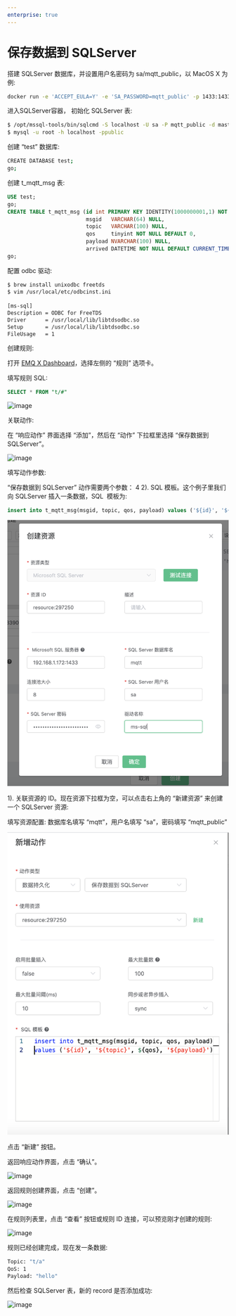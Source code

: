 ```yaml
---
enterprise: true
---
```

# 保存数据到 SQLServer

搭建 SQLServer 数据库，并设置用户名密码为 sa/mqtt_public，以 MacOS X 为例:

```bash
docker run -e 'ACCEPT_EULA=Y' -e 'SA_PASSWORD=mqtt_public' -p 1433:1433 -d mcr.microsoft.com/mssql/server:2017-latest
```

进入SQLServer容器， 初始化 SQLServer 表:

```bash
$ /opt/mssql-tools/bin/sqlcmd -S localhost -U sa -P mqtt_public -d master
$ mysql -u root -h localhost -ppublic
```

创建 “test” 数据库:
```bash
CREATE DATABASE test;
go;
```
创建 t_mqtt_msg 表:

```sql
USE test;
go;
CREATE TABLE t_mqtt_msg (id int PRIMARY KEY IDENTITY(1000000001,1) NOT NULL,
                         msgid   VARCHAR(64) NULL,
                         topic   VARCHAR(100) NULL,
                         qos     tinyint NOT NULL DEFAULT 0,
                         payload NVARCHAR(100) NULL,
                         arrived DATETIME NOT NULL DEFAULT CURRENT_TIMESTAMP);
go;
```

配置 odbc 驱动:
```
$ brew install unixodbc freetds
$ vim /usr/local/etc/odbcinst.ini

[ms-sql]
Description = ODBC for FreeTDS
Driver      = /usr/local/lib/libtdsodbc.so
Setup       = /usr/local/lib/libtdsodbc.so
FileUsage   = 1
```

创建规则:

打开 [EMQ X Dashboard](http://127.0.0.1:18083/#/rules)，选择左侧的 “规则” 选项卡。

填写规则 SQL:

```sql
SELECT * FROM "t/#"
```

![image](./assets/rule-engine/sqlserver1.png)

关联动作:

在 “响应动作” 界面选择 “添加”，然后在 “动作” 下拉框里选择 “保存数据到 SQLServer”。

![image](./assets/rule-engine/sqlserver2.png)

填写动作参数:

“保存数据到 SQLServer” 动作需要两个参数：
4
2). SQL 模板。这个例子里我们向 SQLServer 插入一条数据，SQL
​    模板为:

```sql
insert into t_mqtt_msg(msgid, topic, qos, payload) values ('${id}', '${topic}', ${qos}, '${payload}')
```

![image](./assets/rule-engine/sqlserver4.png)

1). 关联资源的 ID。现在资源下拉框为空，可以点击右上角的 “新建资源” 来创建一个 SQLServer 资源:

填写资源配置:
数据库名填写 “mqtt”，用户名填写 “sa”，密码填写 “mqtt_public”

![image](./assets/rule-engine/sqlserver3.png)

点击 “新建” 按钮。

返回响应动作界面，点击 “确认”。

![image](./assets/rule-engine/sqlserver5.png)

返回规则创建界面，点击 “创建”。

![image](./assets/rule-engine/sqlserver6.png)

在规则列表里，点击 “查看” 按钮或规则 ID 连接，可以预览刚才创建的规则:

![image](./assets/rule-engine/sqlserver7.png)

规则已经创建完成，现在发一条数据:

```bash
Topic: "t/a"
QoS: 1
Payload: "hello"
```

然后检查 SQLServer 表，新的 record 是否添加成功:

![image](./assets/rule-engine/sqlserver8.png)
